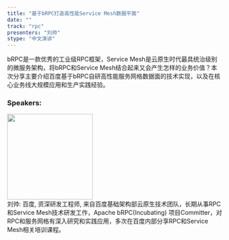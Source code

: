 ```yaml
---
title: "基于bRPC打造高性能Service Mesh数据平面"
date: "" 
track: "rpc"
presenters: "刘帅"
stype: "中文演讲"
---
```

bRPC是一款优秀的工业级RPC框架，Service Mesh是云原生时代最具统治级别的微服务架构，将bRPC和Service Mesh结合起来又会产生怎样的业务价值？本次分享主要介绍百度基于bRPC自研高性能服务网格数据面的技术实现，以及在核心业务线大规模应用和生产实践经验。
 ### Speakers: 
 <img src="images/speaker/1099.png" width="200" /><br>刘帅: 百度, 资深研发工程师, 来自百度基础架构部云原生技术团队，长期从事RPC和Service Mesh技术研发工作，Apache bRPC(Incubating) 项目Committer，对RPC和服务网格有深入研究和实践应用，多次在百度内部分享RPC和Service Mesh相关培训课程。
 